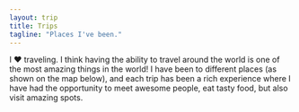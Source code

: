 ```yaml
---
layout: trip
title: Trips
tagline: "Places I've been."
---
```


I &hearts; traveling. I think having the ability to travel around the world is
one of the most amazing things in the world! I have been to different places
(as shown on the map below), and each trip has been a rich experience where I
have had the opportunity to meet awesome people, eat tasty food, but also visit
amazing spots.
